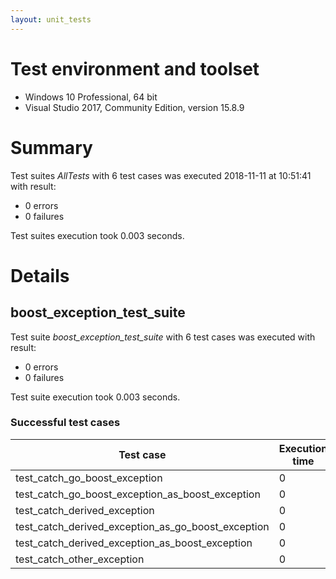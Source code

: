 ```yaml
---
layout: unit_tests
---
```


# Test environment and toolset 

* Windows 10 Professional, 64 bit
* Visual Studio 2017, Community Edition, version 15.8.9

# Summary

Test suites *AllTests* with 6 test cases was executed 2018-11-11 at 10:51:41 with result:

* 0 errors
* 0 failures

Test suites execution took 0.003 seconds.

# Details

## boost_exception_test_suite

Test suite *boost_exception_test_suite* with 6 test cases was executed with result:

* 0 errors
* 0 failures

Test suite execution took 0.003 seconds.

### Successful test cases

Test case|Execution time
-|-
test_catch_go_boost_exception | 0
test_catch_go_boost_exception_as_boost_exception | 0
test_catch_derived_exception | 0
test_catch_derived_exception_as_go_boost_exception | 0
test_catch_derived_exception_as_boost_exception | 0
test_catch_other_exception | 0
